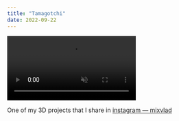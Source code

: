 ```yaml
---
title: "Tamagotchi"
date: 2022-09-22
---
```


<video src="video.mp4" autoplay muted loop playsinline controls style="max-width:100%;height:auto;"></video>

One of my 3D projects that I share in [instagram — mixvlad](https://www.instagram.com/mixvlad)
